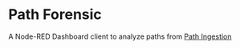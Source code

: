 # Path Forensic
A Node-RED Dashboard client to analyze paths from [Path Ingestion](https://pandosme.github.io/acap/node-red/2023/10/14/Path-Ingestion.html)
